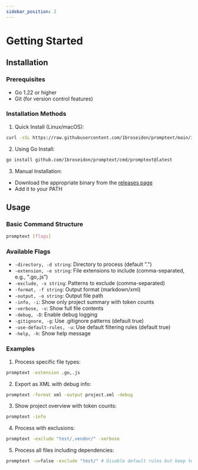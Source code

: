```yaml
---
sidebar_position: 2
---
```


# Getting Started

## Installation

### Prerequisites

- Go 1.22 or higher
- Git (for version control features)

### Installation Methods

1. Quick Install (Linux/macOS):

```bash
curl -sSL https://raw.githubusercontent.com/1broseidon/promptext/main/install.sh | bash
```

2. Using Go Install:

```bash
go install github.com/1broseidon/promptext/cmd/promptext@latest
```

3. Manual Installation:

- Download the appropriate binary from the [releases page](https://github.com/1broseidon/promptext/releases)
- Add it to your PATH

## Usage

### Basic Command Structure

```bash
promptext [flags]
```

### Available Flags

- `-directory, -d string`: Directory to process (default ".")
- `-extension, -e string`: File extensions to include (comma-separated, e.g., ".go,.js")
- `-exclude, -x string`: Patterns to exclude (comma-separated)
- `-format, -f string`: Output format (markdown/xml)
- `-output, -o string`: Output file path
- `-info, -i`: Show only project summary with token counts
- `-verbose, -v`: Show full file contents
- `-debug, -D`: Enable debug logging
- `-gitignore, -g`: Use .gitignore patterns (default true)
- `-use-default-rules, -u`: Use default filtering rules (default true)
- `-help, -h`: Show help message

### Examples

1. Process specific file types:

```bash
promptext -extension .go,.js
```

2. Export as XML with debug info:

```bash
promptext -format xml -output project.xml -debug
```

3. Show project overview with token counts:

```bash
promptext -info
```

4. Process with exclusions:

```bash
promptext -exclude "test/,vendor/" -verbose
```

5. Process all files including dependencies:

```bash
promptext -u=false -exclude "test/" # Disable default rules but keep test/ excluded
```
